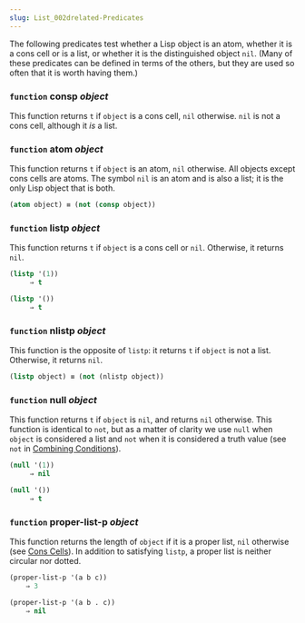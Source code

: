 ```yaml
---
slug: List_002drelated-Predicates
---
```


The following predicates test whether a Lisp object is an atom, whether it is a cons cell or is a list, or whether it is the distinguished object `nil`. (Many of these predicates can be defined in terms of the others, but they are used so often that it is worth having them.)

### <span className="tag function">`function`</span> **consp** *object*

This function returns `t` if `object` is a cons cell, `nil` otherwise. `nil` is not a cons cell, although it *is* a list.

### <span className="tag function">`function`</span> **atom** *object*

This function returns `t` if `object` is an atom, `nil` otherwise. All objects except cons cells are atoms. The symbol `nil` is an atom and is also a list; it is the only Lisp object that is both.

```lisp
(atom object) ≡ (not (consp object))
```

### <span className="tag function">`function`</span> **listp** *object*

This function returns `t` if `object` is a cons cell or `nil`. Otherwise, it returns `nil`.

```lisp
(listp '(1))
     ⇒ t
```

```lisp
(listp '())
     ⇒ t
```

### <span className="tag function">`function`</span> **nlistp** *object*

This function is the opposite of `listp`: it returns `t` if `object` is not a list. Otherwise, it returns `nil`.

```lisp
(listp object) ≡ (not (nlistp object))
```

### <span className="tag function">`function`</span> **null** *object*

This function returns `t` if `object` is `nil`, and returns `nil` otherwise. This function is identical to `not`, but as a matter of clarity we use `null` when `object` is considered a list and `not` when it is considered a truth value (see `not` in [Combining Conditions](Combining-Conditions)).

```lisp
(null '(1))
     ⇒ nil
```

```lisp
(null '())
     ⇒ t
```

### <span className="tag function">`function`</span> **proper-list-p** *object*

This function returns the length of `object` if it is a proper list, `nil` otherwise (see [Cons Cells](Cons-Cells)). In addition to satisfying `listp`, a proper list is neither circular nor dotted.

```lisp
(proper-list-p '(a b c))
    ⇒ 3
```

```lisp
(proper-list-p '(a b . c))
    ⇒ nil
```
